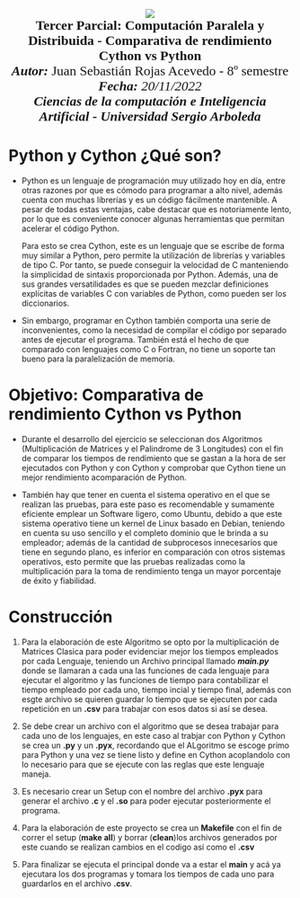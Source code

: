 <p align = center  
<br>
<img src="https://res-5.cloudinary.com/crunchbase-production/image/upload/c_lpad,h_256,w_256,f_auto,q_auto:eco/v1455514364/pim02bzqvgz0hibsra41.png" align="center"><br><FONT FACE="times new roman" SIZE=5>
<b>Tercer Parcial: Computación Paralela y Distribuida - Comparativa de rendimiento Cython vs Python</b>
<br>
<i><b>Autor:</b></i> Juan Sebastián Rojas Acevedo - 8º semestre
<br>
<i><b>Fecha: </b>20/11/2022
<br>
<b>Ciencias de la computación e Inteligencia Artificial - Universidad Sergio Arboleda</b></i>
<br>
</FONT>


# Python y Cython ¿Qué son?

* Python es un lenguaje de programación muy utilizado hoy en día, entre otras razones por que es cómodo para programar a alto nivel, además cuenta con muchas librerías y es un código fácilmente mantenible. A pesar de todas estas ventajas, cabe destacar que es notoriamente lento, por lo que es conveniente conocer algunas herramientas que permitan acelerar el código Python.

  Para esto se crea Cython, este es un lenguaje que se escribe de forma muy similar a Python, pero permite la utilización de librerías y variables de tipo C. Por tanto, se puede conseguir la velocidad de C manteniendo la simplicidad de sintaxis proporcionada por Python. Además, una de sus grandes versatilidades es que se pueden mezclar definiciones explícitas de variables C con variables de Python, como pueden ser los diccionarios.

* Sin embargo, programar en Cython también comporta una serie de inconvenientes, como la necesidad de compilar el código por separado antes de ejecutar el programa. También está el hecho de que comparado con lenguajes como C o Fortran, no tiene un soporte tan bueno para la paralelización de memoria.

# Objetivo: Comparativa  de rendimiento Cython vs Python

* Durante el desarrollo del ejercicio se seleccionan dos Algoritmos (Multiplicación de Matrices y el Palindrome de 3 Longitudes) con el fin de comparar los tiempos de rendimiento que se gastan a la hora de ser ejecutados con Python y con Cython y comprobar que Cython tiene un mejor rendimiento acomparación de Python.  

* También hay que tener en cuenta el sistema operativo en el que se realizan las pruebas, para este paso es recomendable y sumamente eficiente emplear un Software ligero, como Ubuntu, debido a que este sistema operativo tiene un kernel de Linux basado en Debian, teniendo en cuenta su uso sencillo y el completo dominio que le brinda a su empleador; además de la cantidad de subprocesos innecesarios que tiene en segundo plano, es inferior en comparación con otros sistemas operativos, esto permite que las pruebas realizadas como la multiplicación para la toma de rendimiento tenga un mayor porcentaje de éxito y fiabilidad.

# Construcción
1. Para la elaboración de este Algoritmo se opto por la multiplicación de Matrices Clasica para poder evidenciar mejor los tiempos empleados por cada Lenguaje, teniendo un Archivo principal llamado ***main.py*** donde se llamaran a cada una las funciones de cada lenguaje para ejecutar el algoritmo y las funciones de tiempo para contabilizar el tiempo empleado por cada uno, tiempo incial y tiempo final, además con esgte archivo se quieren guardar lo tiempo que se ejecuten por cada repetición en un **.csv** para trabajar con esos datos si así se desea.  

2. Se debe crear un archivo con el algoritmo que se desea trabajar para cada uno de los lenguajes, en este caso al trabjar con Python y Cython se crea un **.py** y un **.pyx**, recordando que el ALgoritmo se escoge primo para Python y una vez se tiene listo y define en Cython acoplandolo con lo necesario para que se ejecute con las reglas que este lenguaje maneja.

3. Es necesario crear un Setup con el nombre del archivo **.pyx** para generar el archivo **.c** y el **.so** para poder ejecutar posteriormente el programa.

4. Para la elaboración de este proyecto se crea un **Makefile** con el fin de correr el setup (**make all**) y borrar (**clean**)los archivos generados por este cuando se realizan cambios en el codigo así como el **.csv** 

5. Para finalizar se ejecuta el principal donde va a estar el **main** y acá ya ejecutara los dos programas y tomara los tiempos de cada uno para guardarlos en el archivo **.csv**. 
</p>
